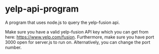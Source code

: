 # yelp-api-program
A program that uses node.js to query the yelp-fusion api.

Make sure you have a valid yelp-fusion API key which you can get from here: https://www.yelp.com/fusion.
Furthermore, make sure you have port 3000 open for server.js to run on. Alternatively, you can change the port number.
